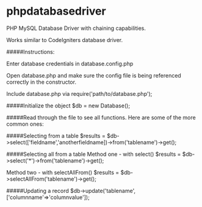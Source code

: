 phpdatabasedriver
=================

PHP MySQL Database Driver with chaining capabilities.

Works similar to CodeIgniters database driver.

#####Instructions:

Enter database credentials in database.config.php

Open database.php and make sure the config file is being referenced correctly in the constructor.

Include database.php via require('path/to/database.php');

#####Initialize the object
$db = new Database();

#####Read through the file to see all functions. Here are some of the more common ones:

#####Selecting from a table
$results = $db->select(['fieldname','anotherfieldname])->from('tablename')->get();

#####Selecting all from a table
Method one - with select()
$results = $db->select('*')->from('tablename')->get();

Method two - with selectAllFrom()
$results = $db->selectAllFrom('tablename')->get();

#####Updating a record
$db->update('tablename',['columnname'=>'columnvalue']);

